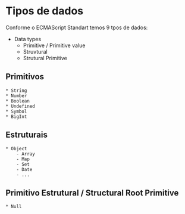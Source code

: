 # Tipos de dados

Conforme o ECMAScript Standart temos 9 tpos de dados:

* Data types
    * Primitive / Primitive value
    * Struvtural
    * Strutural Primitive

## Primitivos

    * String
    * Number
    * Boolean
    * Undefined
    * Symbol
    * BigInt

## Estruturais

    * Object
        - Array
        - Map
        - Set
        - Date
        - ...

## Primitivo Estrutural / Structural Root Primitive

    * Null